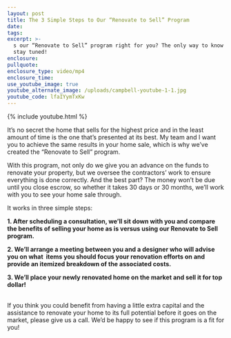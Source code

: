 ```yaml
---
layout: post
title: The 3 Simple Steps to Our “Renovate to Sell” Program
date:
tags:
excerpt: >-
  s our “Renovate to Sell” program right for you? The only way to know is to
  stay tuned!
enclosure:
pullquote:
enclosure_type: video/mp4
enclosure_time:
use_youtube_image: true
youtube_alternate_image: /uploads/campbell-youtube-1-1.jpg
youtube_code: lfaIYymTxKw
---
```


{% include youtube.html %}

It’s no secret the home that sells for the highest price and in the least amount of time is the one that’s presented at its best. My team and I want you to achieve the same results in your home sale, which is why we’ve created the “Renovate to Sell” program.&nbsp;

With this program, not only do we give you an advance on the funds to renovate your property, but we oversee the contractors’ work to ensure everything is done correctly. And the best part? The money won’t be due until you close escrow, so whether it takes 30 days or 30 months, we’ll work with you to see your home sale through.&nbsp;

It works in three simple steps:&nbsp;

**1\. After scheduling a consultation, we’ll sit down with you and compare the benefits of selling your home as is versus using our Renovate to Sell program.&nbsp;**

**2\. We’ll arrange a meeting between you and a designer who will advise you on what &nbsp;items you should focus your renovation efforts on and provide an itemized breakdown of the associated costs.&nbsp;**

**3\. We’ll place your newly renovated home on the market and sell it for top dollar\!&nbsp;**

<br>If you think you could benefit from having a little extra capital and the assistance to renovate your home to its full potential before it goes on the market, please give us a call. We’d be happy to see if this program is a fit for you\!&nbsp;